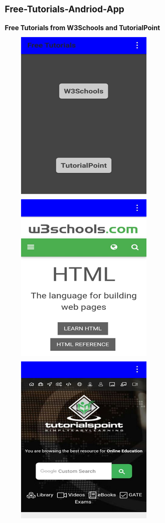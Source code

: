 # Free-Tutorials-Andriod-App
## Free Tutorials from W3Schools and TutorialPoint

<p align="center">
<img width="400" height="500" src="https://raw.githubusercontent.com/Prabhuelectro/Free-Tutorials-Andriod-App/master/image/front.JPG">
</p>

<p align="center">
<img width="400" height="500" src="https://raw.githubusercontent.com/Prabhuelectro/Free-Tutorials-Andriod-App/master/image/w3s.JPG">
</p>


<p align="center">
<img width="400" height="500" src="https://raw.githubusercontent.com/Prabhuelectro/Free-Tutorials-Andriod-App/master/image/tutp.JPG">
</p>
